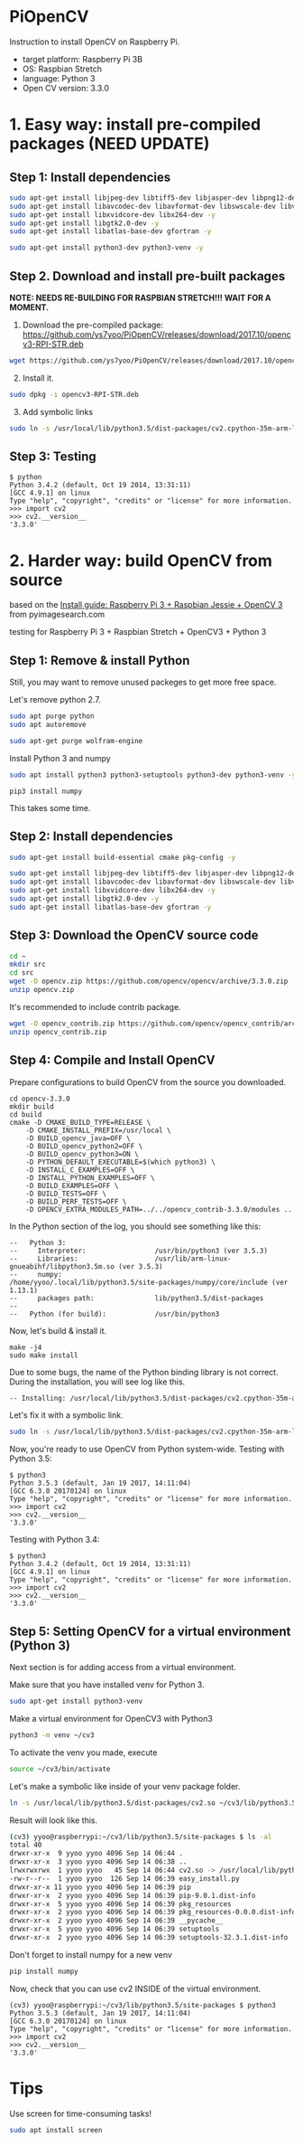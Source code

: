 # PiOpenCV
Instruction to install OpenCV on Raspberry Pi.
* target platform: Raspberry Pi 3B
* OS: Raspbian Stretch
* language: Python 3
* Open CV version: 3.3.0


# 1. Easy way: install pre-compiled packages (**NEED UPDATE**)

## Step 1: Install dependencies
```bash
sudo apt-get install libjpeg-dev libtiff5-dev libjasper-dev libpng12-dev -y
sudo apt-get install libavcodec-dev libavformat-dev libswscale-dev libv4l-dev -y
sudo apt-get install libxvidcore-dev libx264-dev -y
sudo apt-get install libgtk2.0-dev -y
sudo apt-get install libatlas-base-dev gfortran -y

sudo apt-get install python3-dev python3-venv -y
```

## Step 2. Download and install pre-built packages

**NOTE: NEEDS RE-BUILDING FOR RASPBIAN STRETCH!!! WAIT FOR A MOMENT.** 

1. Download the pre-compiled package: 
https://github.com/ys7yoo/PiOpenCV/releases/download/2017.10/opencv3-RPI-STR.deb

```bash
wget https://github.com/ys7yoo/PiOpenCV/releases/download/2017.10/opencv3-RPI-STR.deb
```

2. Install it.

```bash
sudo dpkg -i opencv3-RPI-STR.deb
```

3. Add symbolic links

```bash
sudo ln -s /usr/local/lib/python3.5/dist-packages/cv2.cpython-35m-arm-linux-gnueabihf.so /usr/local/lib/python3.5/dist-packages/cv2.so
```



## Step 3: Testing 

```
$ python
Python 3.4.2 (default, Oct 19 2014, 13:31:11) 
[GCC 4.9.1] on linux
Type "help", "copyright", "credits" or "license" for more information.
>>> import cv2
>>> cv2.__version__
'3.3.0'
```



# 2. Harder way: build OpenCV from source
 
based on the 
[Install guide: Raspberry Pi 3 + Raspbian Jessie + OpenCV 3](http://www.pyimagesearch.com/2016/04/18/install-guide-raspberry-pi-3-raspbian-jessie-opencv-3/) from pyimagesearch.com

testing for Raspberry Pi 3 + Raspbian Stretch + OpenCV3 + Python 3


## Step 1: Remove & install Python


Still, you may want to remove unused packeges to get more free space.

Let's remove python 2.7.
```bash
sudo apt purge python
sudo apt autoremove
```

```bash
sudo apt-get purge wolfram-engine
```

Install Python 3 and numpy
```bash
sudo apt install python3 python3-setuptools python3-dev python3-venv -y
```
```
pip3 install numpy
```
This takes some time.


## Step 2: Install dependencies
```bash
sudo apt-get install build-essential cmake pkg-config -y

sudo apt-get install libjpeg-dev libtiff5-dev libjasper-dev libpng12-dev -y
sudo apt-get install libavcodec-dev libavformat-dev libswscale-dev libv4l-dev -y
sudo apt-get install libxvidcore-dev libx264-dev -y
sudo apt-get install libgtk2.0-dev -y
sudo apt-get install libatlas-base-dev gfortran -y
```

## Step 3: Download the OpenCV source code
```bash
cd ~
mkdir src
cd src
wget -O opencv.zip https://github.com/opencv/opencv/archive/3.3.0.zip
unzip opencv.zip
```

It's recommended to include contrib package.
```bash
wget -O opencv_contrib.zip https://github.com/opencv/opencv_contrib/archive/3.3.0.zip
unzip opencv_contrib.zip
```


## Step 4: Compile and Install OpenCV




Prepare configurations to build OpenCV from the source you downloaded.
```
cd opencv-3.3.0
mkdir build
cd build
cmake -D CMAKE_BUILD_TYPE=RELEASE \
    -D CMAKE_INSTALL_PREFIX=/usr/local \
    -D BUILD_opencv_java=OFF \
    -D BUILD_opencv_python2=OFF \
    -D BUILD_opencv_python3=ON \
    -D PYTHON_DEFAULT_EXECUTABLE=$(which python3) \
    -D INSTALL_C_EXAMPLES=OFF \
    -D INSTALL_PYTHON_EXAMPLES=OFF \
    -D BUILD_EXAMPLES=OFF \
    -D BUILD_TESTS=OFF \
    -D BUILD_PERF_TESTS=OFF \
    -D OPENCV_EXTRA_MODULES_PATH=../../opencv_contrib-3.3.0/modules ..
```

In the Python section of the log, you should see something like this: 
```
--   Python 3:
--     Interpreter:                 /usr/bin/python3 (ver 3.5.3)
--     Libraries:                   /usr/lib/arm-linux-gnueabihf/libpython3.5m.so (ver 3.5.3)
--     numpy:                       /home/yyoo/.local/lib/python3.5/site-packages/numpy/core/include (ver 1.13.1)
--     packages path:               lib/python3.5/dist-packages
-- 
--   Python (for build):            /usr/bin/python3
```


Now, let's build & install it.
```
make -j4
sudo make install
```

Due to some bugs, the name of the Python binding library is not correct.
During the installation, you will see log like this.
```bash
-- Installing: /usr/local/lib/python3.5/dist-packages/cv2.cpython-35m-arm-linux-gnueabihf.so
```

Let's fix it with a symbolic link.
```bash
sudo ln -s /usr/local/lib/python3.5/dist-packages/cv2.cpython-35m-arm-linux-gnueabihf.so /usr/local/lib/python3.5/dist-packages/cv2.so
```

Now, you're ready to use OpenCV from Python system-wide. 
Testing with Python 3.5: 
```
$ python3
Python 3.5.3 (default, Jan 19 2017, 14:11:04) 
[GCC 6.3.0 20170124] on linux
Type "help", "copyright", "credits" or "license" for more information.
>>> import cv2
>>> cv2.__version__
'3.3.0'
```

Testing with Python 3.4: 
```
$ python3
Python 3.4.2 (default, Oct 19 2014, 13:31:11) 
[GCC 4.9.1] on linux
Type "help", "copyright", "credits" or "license" for more information.
>>> import cv2
>>> cv2.__version__
'3.3.0'
```




## Step 5: Setting OpenCV for a virtual environment (Python 3)

Next section is for adding access from a virtual environment.

Make sure that you have installed venv for Python 3.
```bash
sudo apt-get install python3-venv
```

Make a virtual environment for OpenCV3 with Python3
```bash
python3 -m venv ~/cv3
``` 

To activate the venv you made, execute
```bash
source ~/cv3/bin/activate
``` 


Let's make a symbolic like inside of your venv package folder. 
```bash
ln -s /usr/local/lib/python3.5/dist-packages/cv2.so ~/cv3/lib/python3.5/site-packages/cv2.so
```

Result will look like this.
```bash
(cv3) yyoo@raspberrypi:~/cv3/lib/python3.5/site-packages $ ls -al
total 40
drwxr-xr-x  9 yyoo yyoo 4096 Sep 14 06:44 .
drwxr-xr-x  3 yyoo yyoo 4096 Sep 14 06:38 ..
lrwxrwxrwx  1 yyoo yyoo   45 Sep 14 06:44 cv2.so -> /usr/local/lib/python3.5/dist-packages/cv2.so
-rw-r--r--  1 yyoo yyoo  126 Sep 14 06:39 easy_install.py
drwxr-xr-x 11 yyoo yyoo 4096 Sep 14 06:39 pip
drwxr-xr-x  2 yyoo yyoo 4096 Sep 14 06:39 pip-9.0.1.dist-info
drwxr-xr-x  5 yyoo yyoo 4096 Sep 14 06:39 pkg_resources
drwxr-xr-x  2 yyoo yyoo 4096 Sep 14 06:39 pkg_resources-0.0.0.dist-info
drwxr-xr-x  2 yyoo yyoo 4096 Sep 14 06:39 __pycache__
drwxr-xr-x  5 yyoo yyoo 4096 Sep 14 06:39 setuptools
drwxr-xr-x  2 yyoo yyoo 4096 Sep 14 06:39 setuptools-32.3.1.dist-info
```

Don't forget to install numpy for a new venv
```bash
pip install numpy
```


Now, check that you can use cv2 INSIDE of the virtual environment.

```
(cv3) yyoo@raspberrypi:~/cv3/lib/python3.5/site-packages $ python3
Python 3.5.3 (default, Jan 19 2017, 14:11:04) 
[GCC 6.3.0 20170124] on linux
Type "help", "copyright", "credits" or "license" for more information.
>>> import cv2
>>> cv2.__version__
'3.3.0'
```



# Tips

Use screen for time-consuming tasks!

```bash
sudo apt install screen
```


